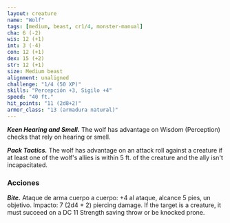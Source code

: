 ```yaml
---
layout: creature
name: "Wolf"
tags: [medium, beast, cr1/4, monster-manual]
cha: 6 (-2)
wis: 12 (+1)
int: 3 (-4)
con: 12 (+1)
dex: 15 (+2)
str: 12 (+1)
size: Medium beast
alignment: unaligned
challenge: "1/4 (50 XP)"
skills: "Percepción +3, Sigilo +4"
speed: "40 ft."
hit_points: "11 (2d8+2)"
armor_class: "13 (armadura natural)"
---
```


***Keen Hearing and Smell.*** The wolf has advantage on Wisdom (Perception) checks that rely on hearing or smell.

***Pack Tactics.*** The wolf has advantage on an attack roll against a creature if at least one of the wolf's allies is within 5 ft. of the creature and the ally isn't incapacitated.

### Acciones

***Bite.*** Ataque de arma cuerpo a cuerpo: +4 al ataque, alcance 5 pies, un objetivo. Impacto: 7 (2d4 + 2) piercing damage. If the target is a creature, it must succeed on a DC 11 Strength saving throw or be knocked prone.